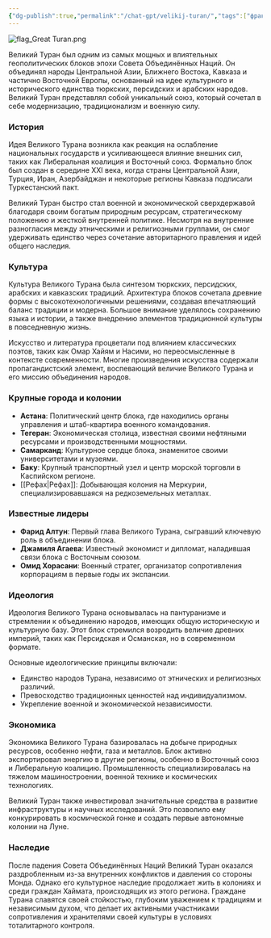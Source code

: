 ```yaml
---
{"dg-publish":true,"permalink":"/chat-gpt/velikij-turan/","tags":["фракция"]}
---
```


![flag_Great Turan.png](/img/user/09.%20files/flag_Great%20Turan.png)

Великий Туран был одним из самых мощных и влиятельных геополитических блоков эпохи Совета Объединённых Наций. Он объединял народы Центральной Азии, Ближнего Востока, Кавказа и частично Восточной Европы, основанный на идее культурного и исторического единства тюркских, персидских и арабских народов. Великий Туран представлял собой уникальный союз, который сочетал в себе модернизацию, традиционализм и военную силу.

### История

Идея Великого Турана возникла как реакция на ослабление национальных государств и усиливающееся влияние внешних сил, таких как Либеральная коалиция и Восточный союз. Формально блок был создан в середине XXI века, когда страны Центральной Азии, Турция, Иран, Азербайджан и некоторые регионы Кавказа подписали Туркестанский пакт.

Великий Туран быстро стал военной и экономической сверхдержавой благодаря своим богатым природным ресурсам, стратегическому положению и жесткой внутренней политике. Несмотря на внутренние разногласия между этническими и религиозными группами, он смог удерживать единство через сочетание авторитарного правления и идей общего наследия.

### Культура

Культура Великого Турана была синтезом тюркских, персидских, арабских и кавказских традиций. Архитектура блоков сочетала древние формы с высокотехнологичными решениями, создавая впечатляющий баланс традиции и модерна. Большое внимание уделялось сохранению языка и истории, а также внедрению элементов традиционной культуры в повседневную жизнь.

Искусство и литература процветали под влиянием классических поэтов, таких как Омар Хайям и Насими, но переосмысленные в контексте современности. Многие произведения искусства содержали пропагандистский элемент, воспевающий величие Великого Турана и его миссию объединения народов.

### Крупные города и колонии

- **Астана**: Политический центр блока, где находились органы управления и штаб-квартира военного командования.
- **Тегеран**: Экономическая столица, известная своими нефтяными ресурсами и производственными мощностями.
- **Самарканд**: Культурное сердце блока, знаменитое своими университетами и музеями.
- **Баку**: Крупный транспортный узел и центр морской торговли в Каспийском регионе.
- [[Рефах\|Рефах]]: Добывающая колония на Меркурии, специализировавшаяся на редкоземельных металлах.

### Известные лидеры

- **Фарид Алтун**: Первый глава Великого Турана, сыгравший ключевую роль в объединении блока.
- **Джамиля Агаева**: Известный экономист и дипломат, наладившая связи блока с Восточным союзом.
- **Омид Хорасани**: Военный стратег, организатор сопротивления корпорациям в первые годы их экспансии.

### Идеология

Идеология Великого Турана основывалась на пантуранизме и стремлении к объединению народов, имеющих общую историческую и культурную базу. Этот блок стремился возродить величие древних империй, таких как Персидская и Османская, но в современном формате.

Основные идеологические принципы включали:

- Единство народов Турана, независимо от этнических и религиозных различий.
- Превосходство традиционных ценностей над индивидуализмом.
- Укрепление военной и экономической независимости.

### Экономика

Экономика Великого Турана базировалась на добыче природных ресурсов, особенно нефти, газа и металлов. Блок активно экспортировал энергию в другие регионы, особенно в Восточный союз и Либеральную коалицию. Промышленность специализировалась на тяжелом машиностроении, военной технике и космических технологиях.

Великий Туран также инвестировал значительные средства в развитие инфраструктуры и научных исследований. Это позволило ему конкурировать в космической гонке и создать первые автономные колонии на Луне.

### Наследие

После падения Совета Объединённых Наций Великий Туран оказался раздробленным из-за внутренних конфликтов и давления со стороны Монда. Однако его культурное наследие продолжает жить в колониях и среди граждан Хаймата, происходящих из этого региона. Граждане Турана славятся своей стойкостью, глубоким уважением к традициям и независимым духом, что делает их активными участниками сопротивления и хранителями своей культуры в условиях тоталитарного контроля.